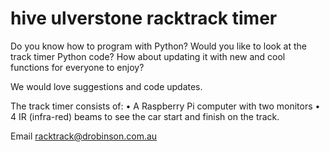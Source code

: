 # hive ulverstone racktrack timer

Do you know how to program with Python? 
Would you like to look at the track timer Python code?
How about updating it with new and cool functions for everyone to enjoy?

We would love suggestions and code updates.

The track timer consists of:
•	A Raspberry Pi computer with two monitors
•	4 IR (infra-red) beams to see the car start and finish on the track. 

Email racktrack@drobinson.com.au

